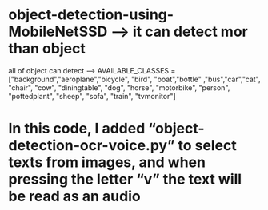 # object-detection-using-MobileNetSSD --> it can detect mor than object

all of object can detect --> AVAILABLE_CLASSES = \
["background","aeroplane","bicycle", "bird", "boat","bottle"    ,"bus","car","cat", "chair", "cow",
 "diningtable", "dog", "horse", "motorbike", "person", "pottedplant", "sheep", "sofa", "train", "tvmonitor"] 
 
# In this code, I added “object-detection-ocr-voice.py” to select texts from images, and when pressing the letter “v” the text will be read as an audio 
